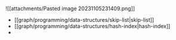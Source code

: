![[attachments/Pasted image 20231105231409.png]]
- [[graph/programming/data-structures/skip-list|skip-list]]
- [[graph/programming/data-structures/hash-index|hash-index]]
- 
